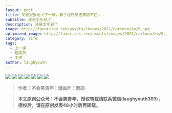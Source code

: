 ```yaml
---
layout: post
title: 又被狠狠地上了一课，新手程序员还真防不住...
subtitle: 还是太年轻了
description: 还是太年轻了
image: http://favorites.ren/assets/images/2021/cartoon/ke/0.jpg
optimized_image: http://favorites.ren/assets/images/2021/cartoon/ke/0.jpg
category: life
tags:
  - 上一课
  - 程序员
  - 工作
author: laughyouth
---
```


![](http://favorites.ren/assets/images/2021/cartoon/ke/640.jpg)
![](http://favorites.ren/assets/images/2021/cartoon/ke/640-1.jpg)
![](http://favorites.ren/assets/images/2021/cartoon/ke/640-2.jpg)
![](http://favorites.ren/assets/images/2021/cartoon/ke/640-3.jpg)
![](http://favorites.ren/assets/images/2021/cartoon/ke/640-4.jpg)
![](http://favorites.ren/assets/images/2021/cartoon/ke/640-5.jpg)
![](http://favorites.ren/assets/images/2021/cartoon/ke/640-6.jpg)


>作者：不会笑青年 | 漫画师：鹦鹉

>**本文原创公众号：不会笑青年，授权转载请联系微信(laughyouth369)，授权后，请在原创发表48小时后再转载。**

